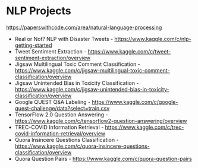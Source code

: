 # NLP Projects
https://paperswithcode.com/area/natural-language-processing </br>
* Real or Not? NLP with Disaster Tweets - https://www.kaggle.com/c/nlp-getting-started
* Tweet Sentiment Extraction - https://www.kaggle.com/c/tweet-sentiment-extraction/overview
* Jigsaw Multilingual Toxic Comment Classification - https://www.kaggle.com/c/jigsaw-multilingual-toxic-comment-classification/overview
* Jigsaw Unintended Bias in Toxicity Classification - https://www.kaggle.com/c/jigsaw-unintended-bias-in-toxicity-classification/overview
* Google QUEST Q&A Labeling - https://www.kaggle.com/c/google-quest-challenge/data?select=train.csv
* TensorFlow 2.0 Question Answering - https://www.kaggle.com/c/tensorflow2-question-answering/overview
* TREC-COVID Information Retrieval - https://www.kaggle.com/c/trec-covid-information-retrieval/overview
* Quora Insincere Questions Classification - https://www.kaggle.com/c/quora-insincere-questions-classification/overview
* Quora Question Pairs - https://www.kaggle.com/c/quora-question-pairs






